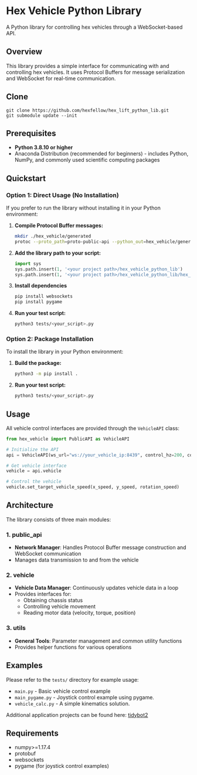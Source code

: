# Hex Vehicle Python Library

A Python library for controlling hex vehicles through a WebSocket-based API.

## Overview

This library provides a simple interface for communicating with and controlling hex vehicles. It uses Protocol Buffers for message serialization and WebSocket for real-time communication.

## Clone
```
git clone https://github.com/hexfellow/hex_lift_python_lib.git
git submodule update --init
```

## Prerequisites

- **Python 3.8.10 or higher**
- Anaconda Distribution (recommended for beginners) - includes Python, NumPy, and commonly used scientific computing packages

## Quickstart

### Option 1: Direct Usage (No Installation)

If you prefer to run the library without installing it in your Python environment:

1. **Compile Protocol Buffer messages:**
   ```bash
   mkdir ./hex_vehicle/generated
   protoc --proto_path=proto-public-api --python_out=hex_vehicle/generated proto-public-api/*.proto
   ```

2. **Add the library path to your script:**
   ```python
   import sys
   sys.path.insert(1, '<your project path>/hex_vehicle_python_lib')
   sys.path.insert(1, '<your project path>/hex_vehicle_python_lib/hex_vehicle/generated')
   ```

3. **Install dependencies**
   ```bash
   pip install websockets
   pip install pygame
   ```

4. **Run your test script:**
   ```bash
   python3 tests/<your_script>.py
   ```

### Option 2: Package Installation

To install the library in your Python environment:

1. **Build the package:**
   ```bash
   python3 -m pip install .
   ```

2. **Run your test script:**
   ```bash
   python3 tests/<your_script>.py
   ```

## Usage

All vehicle control interfaces are provided through the `VehicleAPI` class:

```python
from hex_vehicle import PublicAPI as VehicleAPI

# Initialize the API
api = VehicleAPI(ws_url="ws://your_vehicle_ip:8439", control_hz=200, control_mode="speed")

# Get vehicle interface
vehicle = api.vehicle

# Control the vehicle
vehicle.set_target_vehicle_speed(x_speed, y_speed, rotation_speed)
```

## Architecture

The library consists of three main modules:

### 1. public_api
- **Network Manager**: Handles Protocol Buffer message construction and WebSocket communication
- Manages data transmission to and from the vehicle

### 2. vehicle  
- **Vehicle Data Manager**: Continuously updates vehicle data in a loop
- Provides interfaces for:
  - Obtaining chassis status
  - Controlling vehicle movement
  - Reading motor data (velocity, torque, position)

### 3. utils
- **General Tools**: Parameter management and common utility functions
- Provides helper functions for various operations

## Examples

Please refer to the `tests/` directory for example usage:
- `main.py` - Basic vehicle control example
- `main_pygame.py` - Joystick control example using pygame.
- `vehicle_calc.py` - A simple kinematics solution.

Additional application projects can be found here:
[tidybot2](https://github.com/hexfellow/tidybot2/blob/main/base_controller_pygame.py)

## Requirements

- numpy>=1.17.4
- protobuf
- websockets
- pygame (for joystick control examples)